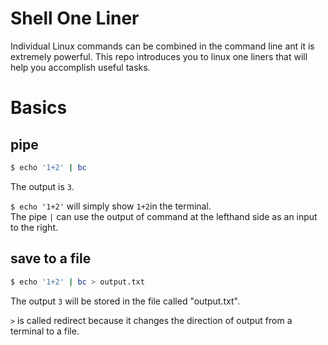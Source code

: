 # Shell One Liner

Individual Linux commands can be combined in the command line ant it is extremely powerful.  This repo introduces you to linux one liners that will help you accomplish useful tasks.


# Basics

## pipe

```bash
$ echo '1+2' | bc
```
The output is `3`.

`$ echo '1+2'` will simply show `1+2`in the terminal.<br>
The pipe `|` can use the output of command at the lefthand side as an input to the right.

## save to a file

```bash
$ echo '1+2' | bc > output.txt
```
The output `3` will be stored in the file called "output.txt".

`>` is called redirect because it changes the direction of output from a terminal to a file.
